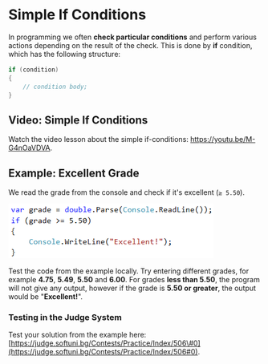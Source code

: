 # Simple If Conditions

In programming we often **check particular conditions** and perform various actions depending on the result of the check. This is done by **if** condition, which has the following structure:

```csharp
if (condition)
{
    // condition body;  
}
```

## Video: Simple If Conditions

Watch the video lesson about the simple if-conditions: https://youtu.be/M-G4nOaVDVA.

## Example: Excellent Grade

We read the grade from the console and check if it's excellent \(`≥ 5.50`\).

![](/assets/chapter-3-images/01.Excellent-result-01.png)

Test the code from the example locally. Try entering different grades, for example **4.75**, **5.49**, **5.50** and **6.00**. For grades **less than 5.50**, the program will not give any output, however if the grade is **5.50 or greater**, the output would be "**Excellent!**".

### Testing in the Judge System

Test your solution from the example here:  
[https://judge.softuni.bg/Contests/Practice/Index/506\#0](https://judge.softuni.bg/Contests/Practice/Index/506#0).


